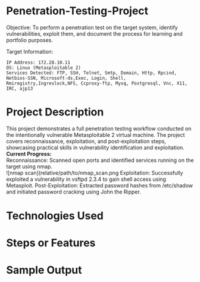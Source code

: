 # Penetration-Testing-Project
Objective:
To perform a penetration test on the target system, identify vulnerabilities, exploit them, and document the process for learning and portfolio purposes.

Target Information:

    IP Address: 172.28.10.11
    OS: Linux (Metasploitable 2)
    Services Detected: FTP, SSH, Telnet, Smtp, Domain, Http, Rpcind, Netbios-SSN, Microsoft-ds,Exec, Login, Shell, Rmiregistry,Ingreslock,NFS, Ccproxy-ftp, Mysq, Postgresql, Vnc, X11, IRC, ajp13

# Project Description
This project demonstrates a full penetration testing workflow conducted on the intentionally vulnerable Metasploitable 2 virtual machine. The project covers reconnaissance, exploitation, and post-exploitation steps, showcasing practical skills in vulnerability identification and exploitation.
<br><b>Current Progress:</b><br>
Reconnaissance: Scanned open ports and identified services running on the target using nmap.<br>
![nmap scan](relative/path/to/nmap_scan.png
Exploitation: Successfully exploited a vulnerability in vsftpd 2.3.4 to gain shell access using Metasploit.
Post-Exploitation: Extracted password hashes from /etc/shadow and initiated password cracking using John the Ripper.

# Technologies Used

# Steps or Features 

# Sample Output 

